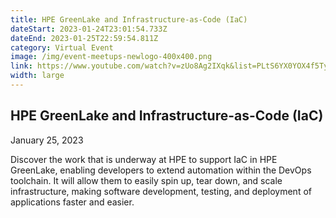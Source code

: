 ```yaml
---
title: HPE GreenLake and Infrastructure-as-Code (IaC)
dateStart: 2023-01-24T23:01:54.733Z
dateEnd: 2023-01-25T22:59:54.811Z
category: Virtual Event
image: /img/event-meetups-newlogo-400x400.png
link: https://www.youtube.com/watch?v=zUo8Ag2IXqk&list=PLtS6YX0YOX4f5TyRI7jUdjm7D9H4laNlF
width: large
---
```

## HPE GreenLake and Infrastructure-as-Code (IaC)
January 25, 2023

Discover the work that is underway at HPE to support IaC in HPE GreenLake, enabling developers to extend automation within the DevOps toolchain. It will allow them to easily spin up, tear down, and scale infrastructure, making software development, testing, and deployment of applications faster and easier.